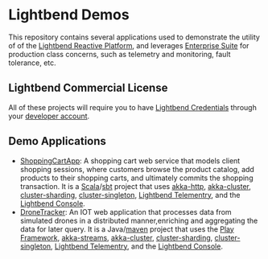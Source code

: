 
# Lightbend Demos
This repository contains several applications used to demonstrate the utility of of the
[Lightbend Reactive Platform](https://www.lightbend.com/products/reactive-platform), and leverages
[Enterprise Suite](https://www.lightbend.com/products/enterprise-suite) for production class concerns, such as
telemetry and monitoring, fault tolerance, etc.  

##  Lightbend Commercial License
All of these projects will require you to have 
[Lightbend Credentials](https://www.lightbend.com/product/lightbend-reactive-platform/credentials) through your 
[developer account](https://www.lightbend.com/account).

##  Demo Applications 
- [ShoppingCartApp](shoppingcartapp/README.md): A shopping cart web service that models client shopping sessions, where 
customers browse the product catalog, add products to their shopping carts, and ultimately commits the shopping 
transaction.  It is a [Scala](https://www.scala-lang.org/)/[sbt](https://www.scala-sbt.org/) project that uses
[akka-http](https://doc.akka.io/docs/akka-http/current/), [akka-cluster](https://doc.akka.io/docs/akka/current/cluster-usage.html), 
[cluster-sharding](https://doc.akka.io/docs/akka/current/cluster-sharding.html), 
[cluster-singleton](https://doc.akka.io/docs/akka/current/cluster-singleton.html), 
[Lightbend Telementry](https://developer.lightbend.com/docs/cinnamon/current/getting-started/start.html), and the
[Lightbend Console](https://developer.lightbend.com/docs/console/current/index.html). 
- [DroneTracker](drone-tracker/readme.md): An IOT web application that processes data from simulated drones in a
distributed manner,enriching and aggregating the data for later query.  It is a Java/[maven](https://maven.apache.org/)
project that uses the [Play Framework](https://www.playframework.com/), 
[akka-streams](https://doc.akka.io/docs/akka/current/stream/), 
[akka-cluster](https://doc.akka.io/docs/akka/current/cluster-usage.html), 
[cluster-sharding](https://doc.akka.io/docs/akka/current/cluster-sharding.html), 
[cluster-singleton](https://doc.akka.io/docs/akka/current/cluster-singleton.html), 
[Lightbend Telementry](https://developer.lightbend.com/docs/cinnamon/current/getting-started/start.html), and the
[Lightbend Console](https://developer.lightbend.com/docs/console/current/index.html). 
